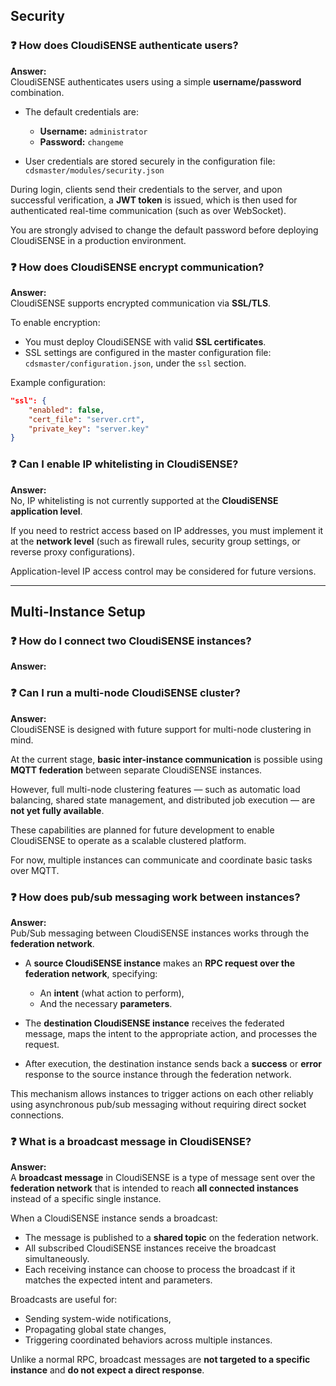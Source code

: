 ## Security

### ❓ How does CloudiSENSE authenticate users?
**Answer:**  
CloudiSENSE authenticates users using a simple **username/password** combination.

- The default credentials are:
  - **Username:** `administrator`
  - **Password:** `changeme`

- User credentials are stored securely in the configuration file:  
  `cdsmaster/modules/security.json`

During login, clients send their credentials to the server, and upon successful verification, a **JWT token** is issued, which is then used for authenticated real-time communication (such as over WebSocket).

You are strongly advised to change the default password before deploying CloudiSENSE in a production environment.


### ❓ How does CloudiSENSE encrypt communication?
**Answer:**  
CloudiSENSE supports encrypted communication via **SSL/TLS**.

To enable encryption:
- You must deploy CloudiSENSE with valid **SSL certificates**.
- SSL settings are configured in the master configuration file:  
  `cdsmaster/configuration.json`, under the `ssl` section.

Example configuration:

```json
"ssl": {
    "enabled": false,
    "cert_file": "server.crt",
    "private_key": "server.key"
}
```

### ❓ Can I enable IP whitelisting in CloudiSENSE?
**Answer:**  
No, IP whitelisting is not currently supported at the **CloudiSENSE application level**.

If you need to restrict access based on IP addresses, you must implement it at the **network level** (such as firewall rules, security group settings, or reverse proxy configurations).

Application-level IP access control may be considered for future versions.


---

## Multi-Instance Setup

### ❓ How do I connect two CloudiSENSE instances?
**Answer:**

### ❓ Can I run a multi-node CloudiSENSE cluster?
**Answer:**  
CloudiSENSE is designed with future support for multi-node clustering in mind.

At the current stage, **basic inter-instance communication** is possible using **MQTT federation** between separate CloudiSENSE instances.

However, full multi-node clustering features — such as automatic load balancing, shared state management, and distributed job execution — are **not yet fully available**.

These capabilities are planned for future development to enable CloudiSENSE to operate as a scalable clustered platform.

For now, multiple instances can communicate and coordinate basic tasks over MQTT.


### ❓ How does pub/sub messaging work between instances?
**Answer:**  
Pub/Sub messaging between CloudiSENSE instances works through the **federation network**.

- A **source CloudiSENSE instance** makes an **RPC request over the federation network**, specifying:
  - An **intent** (what action to perform),
  - And the necessary **parameters**.

- The **destination CloudiSENSE instance** receives the federated message, maps the intent to the appropriate action, and processes the request.

- After execution, the destination instance sends back a **success** or **error** response to the source instance through the federation network.

This mechanism allows instances to trigger actions on each other reliably using asynchronous pub/sub messaging without requiring direct socket connections.


### ❓ What is a broadcast message in CloudiSENSE?
**Answer:**  
A **broadcast message** in CloudiSENSE is a type of message sent over the **federation network** that is intended to reach **all connected instances** instead of a specific single instance.

When a CloudiSENSE instance sends a broadcast:
- The message is published to a **shared topic** on the federation network.
- All subscribed CloudiSENSE instances receive the broadcast simultaneously.
- Each receiving instance can choose to process the broadcast if it matches the expected intent and parameters.

Broadcasts are useful for:
- Sending system-wide notifications,
- Propagating global state changes,
- Triggering coordinated behaviors across multiple instances.

Unlike a normal RPC, broadcast messages are **not targeted to a specific instance** and **do not expect a direct response**.
